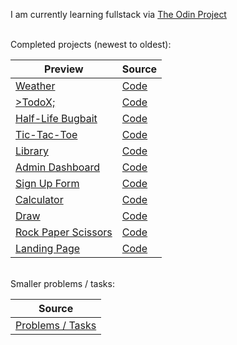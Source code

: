 I am currently learning fullstack via [The Odin Project](https://www.theodinproject.com/)

<br>
Completed projects (newest to oldest):

| Preview                                                        | Source                                              |
|----------------------------------------------------------------|-----------------------------------------------------|
| [Weather](https://renekris.github.io/weather/)                 | [Code](https://github.com/renekris/weather)         |
| [>TodoX;](https://renekris.github.io/todo-list/)               | [Code](https://github.com/renekris/todo-list)       |
| [Half-Life Bugbait](https://renekris.github.io/bugbait-page/)  | [Code](https://github.com/renekris/bugbait-page)    |
| [Tic-Tac-Toe](https://renekris.github.io/js-tic-tac-toe/)      | [Code](https://github.com/renekris/js-tic-tac-toe)  |
| [Library](https://renekris.github.io/js-library/)              | [Code](https://github.com/renekris/js-library)      |
| [Admin Dashboard](https://renekris.github.io/admin-dashboard/) | [Code](https://github.com/renekris/admin-dashboard) |
| [Sign Up Form](https://renekris.github.io/signup-form/)        | [Code](https://github.com/renekris/signup-form)     |
| [Calculator](https://renekris.github.io/js-calc/)              | [Code](https://github.com/renekris/js-calc)         |
| [Draw](https://renekris.github.io/js-drawing/)                 | [Code](https://github.com/renekris/js-drawing)      |
| [Rock Paper Scissors](https://renekris.github.io/js-rps/)      | [Code](https://github.com/renekris/js-rps)          |
| [Landing Page](https://renekris.github.io/landing-page/)       | [Code](https://github.com/renekris/landing-page)    |

<br>
Smaller problems / tasks:

| Source                                                  |
|---------------------------------------------------------|
|[Problems / Tasks](https://github.com/renekris/odinoffline)|

<!--
**renekris/renekris** is a ✨ _special_ ✨ repository because its `README.md` (this file) appears on your GitHub profile.

Here are some ideas to get you started:

- 🔭 I’m currently working on ...
- 🌱 I’m currently learning ...
- 👯 I’m looking to collaborate on ...
- 🤔 I’m looking for help with ...
- 💬 Ask me about ...
- 📫 How to reach me: ...
- 😄 Pronouns: ...
- ⚡ Fun fact: ...
-->
